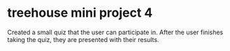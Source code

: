 # treehouse mini project 4
Created a small quiz that the user can participate in. After the user finishes taking the quiz, they are presented with their results. 

